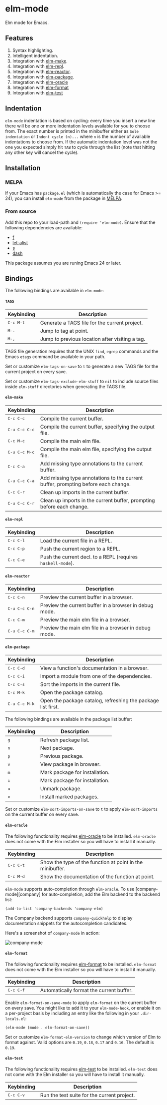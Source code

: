 # elm-mode

Elm mode for Emacs.

## Features

1. Syntax highlighting.
1. Intelligent indentation.
1. Integration with [elm-make](https://github.com/elm-lang/elm-make).
1. Integration with [elm-repl](https://github.com/elm-lang/elm-repl).
1. Integration with [elm-reactor](https://github.com/elm-lang/elm-reactor).
1. Integration with [elm-package](https://github.com/elm-lang/elm-package).
1. Integration with [elm-oracle][elm-oracle]
1. Integration with [elm-format][elm-format]
1. Integration with [elm-test][elm-test]

## Indentation

`elm-mode` indentation is based on cycling: every time you insert a new
line there will be one or more indentation levels available for you to
choose from. The exact number is printed in the minibuffer either as
`Sole indentation` or `Indent cycle (n)...` where `n` is the number of
available indentations to choose from. If the automatic indentation
level was not the one you expected simply hit `TAB` to cycle through the
list (note that hitting any other key will cancel the cycle).

## Installation

### MELPA

If your Emacs has `package.el` (which is automatically the case
for Emacs >= 24), you can install `elm-mode` from the package in
[MELPA](http://melpa.milkbox.net/).

### From source

Add this repo to your load-path and `(require 'elm-mode)`. Ensure that
the following dependencies are available:

* [f](https://github.com/rejeep/f.el)
* [let-alist](https://elpa.gnu.org/packages/let-alist.html)
* [s](https://github.com/magnars/s.el)
* [dash](https://github.com/magnars/dash.el)

This package assumes you are runing Emacs 24 or later.

## Bindings

The following bindings are available in `elm-mode`:

#### `TAGS`

| Keybinding             | Description                                                         |
| ---------------------- | ------------------------------------------------------------------- |
| <kbd>C-c M-t</kbd>     | Generate a TAGS file for the current project.                       |
| <kbd>M-.</kbd>         | Jump to tag at point.                                               |
| <kbd>M-,</kbd>         | Jump to previous location after visiting a tag.                     |

TAGS file generation requires that the UNIX `find`, `egrep` commands
and the Emacs `etags` command be available in your path.

Set or customize `elm-tags-on-save` to `t` to generate a new TAGS file
for the current project on every save.

Set or customize `elm-tags-exclude-elm-stuff` to `nil` to include
source files inside `elm-stuff` directories when generating the TAGS
file.

#### `elm-make`

| Keybinding             | Description                                                                       |
| ---------------------- | --------------------------------------------------------------------------------- |
| <kbd>C-c C-c</kbd>     | Compile the current buffer.                                                       |
| <kbd>C-u C-c C-c</kbd> | Compile the current buffer, specifying the output file.                           |
| <kbd>C-c M-c</kbd>     | Compile the main elm file.                                           |
| <kbd>C-u C-c M-c</kbd> | Compile the main elm file, specifying the output file.               |
| <kbd>C-c C-a</kbd>     | Add missing type annotations to the current buffer.                               |
| <kbd>C-u C-c C-a</kbd> | Add missing type annotations to the current buffer, prompting before each change. |
| <kbd>C-c C-r</kbd>     | Clean up imports in the current buffer.                                           |
| <kbd>C-u C-c C-r</kbd> | Clean up imports in the current buffer, prompting before each change.             |


#### `elm-repl`

| Keybinding         | Description                                                            |
| ------------------ | ---------------------------------------------------------------------- |
| <kbd>C-c C-l</kbd> | Load the current file in a REPL.                                       |
| <kbd>C-c C-p</kbd> | Push the current region to a REPL.                                     |
| <kbd>C-c C-e</kbd> | Push the current decl. to a REPL (requires <code>haskell-mode</code>). |

#### `elm-reactor`

| Keybinding             | Description                                                        |
| ---------------------- | ------------------------------------------------------------------ |
| <kbd>C-c C-n</kbd>     | Preview the current buffer in a browser.                           |
| <kbd>C-u C-c C-n</kbd> | Preview the current buffer in a browser in debug mode.             |
| <kbd>C-c C-m</kbd>     | Preview the main elm file in a browser.               |
| <kbd>C-u C-c C-m</kbd> | Preview the main elm file in a browser in debug mode. |

#### `elm-package`

| Keybinding             | Description                                                  |
| ---------------------- | ------------------------------------------------------------ |
| <kbd>C-c C-d</kbd>     | View a function's documentation in a browser.                |
| <kbd>C-c C-i</kbd>     | Import a module from one of the dependencies.                |
| <kbd>C-c C-s</kbd>     | Sort the imports in the current file.                        |
| <kbd>C-c M-k</kbd>     | Open the package catalog.                                    |
| <kbd>C-u C-c M-k</kbd> | Open the package catalog, refreshing the package list first. |

The following bindings are available in the package list buffer:

| Keybinding   | Description                    |
| ------------ | ------------------------------ |
| <kbd>g</kbd> | Refresh package list.          |
| <kbd>n</kbd> | Next package.                  |
| <kbd>p</kbd> | Previous package.              |
| <kbd>v</kbd> | View package in browser.       |
| <kbd>m</kbd> | Mark package for installation. |
| <kbd>i</kbd> | Mark package for installation. |
| <kbd>u</kbd> | Unmark package.                |
| <kbd>x</kbd> | Install marked packages.       |

Set or customize `elm-sort-imports-on-save` to `t` to apply
`elm-sort-imports` on the current buffer on every save.

#### `elm-oracle`

The following functionality requires [elm-oracle][elm-oracle] to be
installed.  `elm-oracle` does not come with the Elm installer so you
will have to install it manually.

| Keybinding          | Description                                               |
| ------------------- | --------------------------------------------------------- |
| <kbd>C-c C-t</kbd>  | Show the type of the function at point in the minibuffer. |
| <kbd>C-c M-d</kbd>  | Show the documentation of the function at point.          |

`elm-mode` supports auto-completion through `elm-oracle`.  To
use [company-mode][company] for auto-completion, add the Elm backend
to the backend list:

```elisp
(add-to-list 'company-backends 'company-elm)
```

The Company backend supports `company-quickhelp` to display
documentation snippets for the autocompletion candidates.

Here's a screenshot of `company-mode` in action:

![company-mode](/screenshots/company-mode.png)

#### `elm-format`

The following functionality requires [elm-format][elm-format] to be
installed. `elm-format` does not come with the Elm installer so you
will have to install it manually.

| Keybinding         | Description                              |
| ------------------ | ---------------------------------------- |
| <kbd>C-c C-f</kbd> | Automatically format the current buffer. |

Enable `elm-format-on-save-mode` to apply `elm-format` on the current
buffer on every save.  You might like to add it to your
`elm-mode-hook`, or enable it on a per-project basis by including an
entry like the following in your `.dir-locals.el`:

```elisp
(elm-mode (mode . elm-format-on-save))
```

Set or customize `elm-format-elm-version` to change which version of
Elm to format against. Valid options are `0.19`, `0.18`, `0.17` and `0.16`. The
default is `0.19`.

#### `elm-test`

The following functionality requires [elm-test][elm-test] to be
installed.  `elm-test` does not come with the Elm installer so you
will have to install it manually.

| Keybinding         | Description                                 |
| ------------------ | ------------------------------------------- |
| <kbd>C-c C-v</kbd>   | Run the test suite for the current project. |


[company-mode]: http://company-mode.github.io/
[elm-format]: https://github.com/avh4/elm-format#installation-
[elm-oracle]: https://github.com/ElmCast/elm-oracle#installation
[elm-test]: https://github.com/rtfeldman/node-test-runner
